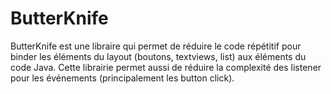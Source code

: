 # ButterKnife

ButterKnife est une libraire qui permet de réduire le code répétitif pour binder les éléments du layout (boutons, textviews, list) aux éléments du code Java.
Cette librairie permet aussi de réduire la complexité des listener pour les événements (principalement les button click).
